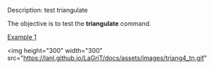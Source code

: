 Description: test triangulate

The objective is to test the **triangulate** command.

[Example 1](description_tri.md)


<img height="300" width="300" src="https://lanl.github.io/LaGriT/docs/assets/images/triang4_tn.gif"
